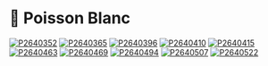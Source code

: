 # 🐠 Poisson Blanc

[![P2640352](/photos/hd/P2640352.jpg)](/photos/P2640352.md)
[![P2640365](/photos/hd/P2640365.jpg)](/photos/P2640365.md)
[![P2640396](/photos/hd/P2640396.jpg)](/photos/P2640396.md)
[![P2640410](/photos/hd/P2640410.jpg)](/photos/P2640410.md)
[![P2640415](/photos/hd/P2640415.jpg)](/photos/P2640415.md)
[![P2640463](/photos/hd/P2640463.jpg)](/photos/P2640463.md)
[![P2640469](/photos/hd/P2640469.jpg)](/photos/P2640469.md)
[![P2640494](/photos/hd/P2640494.jpg)](/photos/P2640494.md)
[![P2640507](/photos/hd/P2640507.jpg)](/photos/P2640507.md)
[![P2640522](/photos/hd/P2640522.jpg)](/photos/P2640522.md)
